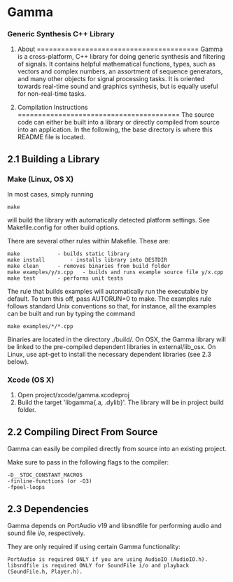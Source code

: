 # Gamma
### Generic Synthesis C++ Library


1. About
========================================
Gamma is a cross-platform, C++ library for doing generic synthesis and 
filtering of signals. It contains helpful mathematical functions, 
types, such as vectors and complex numbers, an assortment of sequence 
generators, and many other objects for signal processing tasks. 
It is oriented towards real-time sound and graphics synthesis, but is 
equally useful for non-real-time tasks.



2. Compilation Instructions
========================================
The source code can either be built into a library or directly compiled from source into an application. In the following, the base directory is where this README file is located.



2.1 Building a Library
----------------------------------------

### Make (Linux, OS X)

In most cases, simply running

	make

will build the library with automatically detected platform settings. See Makefile.config for other build options.

There are several other rules within Makefile. These are:

	make			- builds static library
	make install		- installs library into DESTDIR
	make clean		- removes binaries from build folder
	make examples/y/x.cpp	- builds and runs example source file y/x.cpp
	make test		- performs unit tests

The rule that builds examples will automatically run the executable by default. To turn this off, pass AUTORUN=0 to make. The examples rule follows standard Unix conventions so that, for instance, all the examples can be built and run by typing the command 

	make examples/*/*.cpp

Binaries are located in the directory ./build/. On OSX, the Gamma library will be linked to the pre-compiled dependent libraries in external/lib_osx. On Linux, use apt-get to install the necessary dependent libraries (see 2.3 below).


### Xcode (OS X)

1. Open project/xcode/gamma.xcodeproj
2. Build the target 'libgamma{.a, .dylib}'. The library will be in project build folder.



2.2 Compiling Direct From Source
----------------------------------------
Gamma can easily be compiled directly from source into an existing project.

Make sure to pass in the following flags to the compiler:

	-D__STDC_CONSTANT_MACROS
	-finline-functions (or -O3)
	-fpeel-loops



2.3 Dependencies
----------------------------------------
Gamma depends on PortAudio v19 and libsndfile for performing audio and sound file i/o, respectively.

They are only required if using certain Gamma functionality:

	PortAudio is required ONLY if you are using AudioIO (AudioIO.h).
	libsndfile is required ONLY for SoundFile i/o and playback (SoundFile.h, Player.h).

